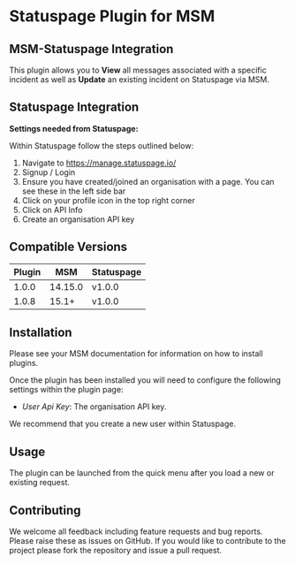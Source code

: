 # Statuspage Plugin for MSM

## MSM-Statuspage Integration

This plugin allows you to **View** all messages associated with a specific incident as well as **Update** an existing incident on Statuspage via MSM.

## Statuspage Integration

**Settings needed from Statuspage:**

Within Statuspage follow the steps outlined below:

1. Navigate to https://manage.statuspage.io/
2. Signup / Login
3. Ensure you have created/joined an organisation with a page. You can see these in the left side bar
4. Click on your profile icon in the top right corner
5. Click on API Info
6. Create an organisation API key


## Compatible Versions

| Plugin  | MSM       |Statuspage|
|---------|-----------|----------|
| 1.0.0   | 14.15.0   | v1.0.0   |
| 1.0.8   | 15.1+     | v1.0.0   |


## Installation

Please see your MSM documentation for information on how to install plugins.

Once the plugin has been installed you will need to configure the following settings within the plugin page:

+ *User Api Key*: The organisation API key.

We recommend that you create a new user within Statuspage.

## Usage

The plugin can be launched from the quick menu after you load a new or existing request.

## Contributing

We welcome all feedback including feature requests and bug reports. Please raise these as issues on GitHub. If you would like to contribute to the project please fork the repository and issue a pull request.

